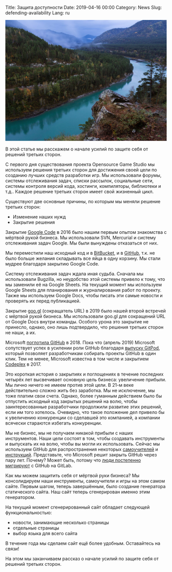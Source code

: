 Title: Защита доступности
Date: 2019-04-16 00:00
Category: News
Slug: defending-availability
Lang: ru

![Алтайская река Катунь][screenshot]

В этой статье мы расскажем о начале усилий по защите себя от решений третьих сторон.

С первого дня существования проекта Opensource Game Studio мы используем решения третьих сторон для достижения своей цели по созданию лучших средств разработки игр. Мы использовали форумы, системы отслеживания задач, списки рассылок, социальные сети, системы контроля версий кода, хостинги, компиляторы, библиотеки и т.д.. Каждое решение третьих сторон имеет свой жизненный цикл.

Существуют две основные причины, по которым мы меняли решение третьих сторон:

* Изменение наших нужд
* Закрытие решения

Закрытие [Google Code][google-code] в 2016 было нашим первым опытом знакомства с мёртвой рукой бизнеса. Мы использовали SVN, Mercurial и систему отслеживания задач Google. Мы были вынуждены отказаться от них.

Мы переместили наш исходный код и в [BitBucket][bitbucket], и в [GitHub][github], т.к. не было больше желания складывать все яйца в одну корзину. Мы стали мудрее благодаря закрытию Google Code.

Систему отслеживания задач ждала иная судьба. Сначала мы использовали Bugzilla, но неудобство этой системы привело к тому, что мы заменили её на Google Sheets. На текущий момент мы используем Google Sheets для планирования и журналирования работ по проекту. Также мы используем Google Docs, чтобы писать эти самые новости и проверять их перед публикацией.

Закрытие [goo.gl][goo-gl] (сокращатель URL) в 2019 было нашей второй встречей с мёртвой рукой бизнеса. Мы использовали goo.gl для сокращений URL от Google Docs внутри команды. Особого урона это закрытие не принесло, однако, оно лишь подтвердило, что решения третьих сторон не наши, а их.

Microsoft [поглотила GitHub][github-acquisition] в 2018. Пока что (апрель 2019) Microsoft сопутствует успех в усилении роли GitHub благодаря [выпуску GitPod][gitpod], который позволяет разработчикам собирать проекты GitHub в один клик. Тем не менее, Microsoft известна в том числе и закрытием [Codeplex][codeplex] в 2017.

Это короткая история о закрытиях и поглощениях в течение последних четырёх лет высвечивает основную цель бизнеса: увеличение прибыли. Мы лично ничего не имеем против этой цели. В 21-м веке действительно сложно жить без заработка. Мы не исключение, мы тоже платим свои счета. Однако, более гуманным действием было бы отпустить исходный код закрытых решений на волю, чтобы заинтересованные разработчики продолжили развитие этих решений, если им того хотелось. Очевидно, что такое положение дел привело бы к увеличению конкуренции со сделавшей это компанией, а компании всячески стараются избегать конкуренции.

Мы не бизнес, мы не получаем никакой прибыли с наших инструментов. Наши цели состоят в том, чтобы создавать инструменты и выпускать их на волю, чтобы вы могли их использовать. Сейчас мы используем GitHub для распространения некоторых [самоучителей][tutorials] и [инструкций][guides]. Представьте, что Microsoft решит закрыть GitHub через пару лет. Почему? Может быть, потому что [люди постепенно мигрируют][migration] с GitHub на GitLab.

Как мы можем защитить себя от мёртвой руки бизнеса? Мы консолидируем наши инструменты, самоучители и игры на этом самом сайте. Первым шагом, теперь завершённым, было создание генератора статического сайта. Наш сайт теперь сгенерирован именно этим генератором.

На текущий момент сгенерированный сайт обладает следующей функциональностью:

* новости, занимающие несколько страницы
* отдельные страницы
* выбор языка для всего сайта

В течение года мы сделаем сайт ещё более удобным. Оставайтесь на связи!

На этом мы заканчиваем рассказ о начале усилий по защите себя от решений третьих сторон.


[screenshot]: ../../images/2019-04-16_defending-availability.jpg
[google-code]: https://code.google.com/archive/
[bitbucket]: https://bitbucket.org/ogstudio/
[github]: https://github.com/ogstudio/
[goo-gl]: https://developers.googleblog.com/2018/03/transitioning-google-url-shortener.html
[github-acquisition]: https://github.blog/2018-10-26-github-and-microsoft/
[gitpod]: https://www.gitpod.io/blog/gitpod-launch/
[codeplex]: https://devblogs.microsoft.com/bharry/shutting-down-codeplex/
[tutorials]: https://github.com/OGStudio/openscenegraph-cross-platform-examples
[guides]: https://github.com/OGStudio/openscenegraph-cross-platform-guide
[migration]: https://hackernoon.com/git-wars-why-im-switching-to-gitlab-e471f5e8be2c
